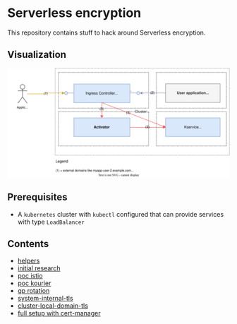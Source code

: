 # Serverless encryption
This repository contains stuff to hack around Serverless encryption.

## Visualization
![Visualization](https://raw.githubusercontent.com/ReToCode/diagrams/main/knative-encryption/encryption-overview.drawio.svg)

## Prerequisites
* A `kubernetes` cluster with `kubectl` configured that can provide services with type `LoadBalancer`

## Contents
* [helpers](./0-helpers)
* [initial research](./1-initial-research)
* [poc istio](./2-poc-net-istio)
* [poc kourier](./3-poc-kourier)
* [qp rotation](./4-qp-rotation)
* [system-internal-tls](./5-final-system-internal-tls)
* [cluster-local-domain-tls](./6-final-cluster-local-domain-tls)
* [full setup with cert-manager](./7-cert-manager-only)
